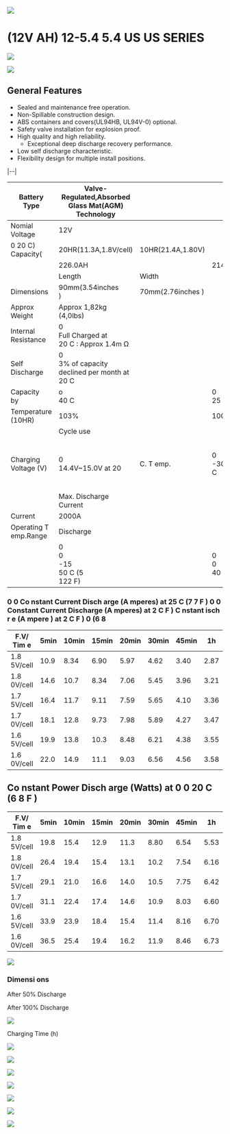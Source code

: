 ![](images/_page_0_Picture_0.jpeg)

# (12V AH) 12-5.4 5.4 US **US SERIES**

![](images/_page_0_Picture_2.jpeg)

![](images/_page_0_Picture_3.jpeg)

## **General Features**

- Sealed and maintenance free operation.
- Non-Spillable construction design.
- ABS containers and covers(UL94HB, UL94V-0) optional.
- Safety valve installation for explosion proof.
- High quality and high reliability.
	- Exceptional deep discharge recovery performance.
- Low self discharge characteristic.
- Flexibility design for multiple install positions.

|--|

| Battery Type          | Valve-Regulated,Absorbed<br>Glass Mat(AGM)<br>Technology |                   |                    |                                                         |                                    |                   |  |  |  |  |  |
|-----------------------|----------------------------------------------------------|-------------------|--------------------|---------------------------------------------------------|------------------------------------|-------------------|--|--|--|--|--|
| Nomial Voltage        | 12V                                                      |                   |                    |                                                         |                                    |                   |  |  |  |  |  |
| 0 20 C)<br>Capacity(  | 20HR(11.3A,1.8V/cell)                                    | 10HR(21.4A,1.80V) |                    | 5HR(36.0A,1.75V)                                        |                                    | 1HR(127.7A,1.60V) |  |  |  |  |  |
|                       | 226.0AH                                                  |                   | 214.0AH            | 180.0AH                                                 |                                    | 127.7AH           |  |  |  |  |  |
|                       | Length                                                   | Width             |                    | Height                                                  |                                    | Total Height      |  |  |  |  |  |
| Dimensions            | 90mm(3.54inches<br>)                                     | 70mm(2.76inches ) |                    | 101mm(3.98inches)                                       |                                    | 107mm(4.21inch)   |  |  |  |  |  |
| Approx Weight         | Approx 1,82kg (4,0lbs)                                   |                   |                    |                                                         |                                    |                   |  |  |  |  |  |
| Internal Resistance   | 0<br>Full Charged at<br>20 C : Approx 1.4m Ω             |                   |                    |                                                         |                                    |                   |  |  |  |  |  |
| Self Discharge        | 0<br>3% of capacity declined per month at<br>20 C        |                   |                    |                                                         |                                    |                   |  |  |  |  |  |
| Capacity<br>by        | o<br>40 C                                                |                   | 0<br>25 C          | 0<br>0 C                                                |                                    | 0<br>-15 C        |  |  |  |  |  |
| Temperature (10HR)    | 103%                                                     |                   | 100%               | 86%                                                     |                                    | 65%               |  |  |  |  |  |
|                       | Cycle use                                                |                   |                    | Float use                                               |                                    |                   |  |  |  |  |  |
| Charging Voltage (V)  | 0<br>14.4V~15.0V at 20                                   | C. T emp.         | 0<br>-30mV/<br>C   | 0<br>0<br>13.5V~13.8V at 20<br>C.Temp.<br>(-20mV/<br>C) |                                    |                   |  |  |  |  |  |
|                       | Max. Discharge Current                                   |                   |                    | Initial Charging Current                                |                                    |                   |  |  |  |  |  |
| Current               | 2000A                                                    |                   |                    | Less than 60.0A                                         |                                    |                   |  |  |  |  |  |
| Operating T emp.Range | Discharge                                                |                   |                    | Charging                                                | Storage                            |                   |  |  |  |  |  |
|                       | 0<br>0<br>-15<br>50 C (5<br>122 F)                       |                   | 0<br>0<br>40 C (32 | 0<br>104 F)                                             | 0<br>0<br>-15<br>40 C (5<br>104 F) |                   |  |  |  |  |  |

### **0 0 Co nstant Current Disch arge (A mperes) at 25 C (7 7 F ) 0 0 Constant Current Discharge (A mperes) at 2 C F ) C nstant isch r e (A mpere ) at 2 C F ) 0 (6 8**

| F.V/ Tim e  | 5min | 10min | 15min | 20min | 30min | 45min | 1h   | 2h   | 3h   | 4h   | 5h   | 6h    | 8h    | 10h   | 20h   |
|-------------|------|-------|-------|-------|-------|-------|------|------|------|------|------|-------|-------|-------|-------|
| 1.8 5V/cell | 10.9 | 8.34  | 6.90  | 5.97  | 4.62  | 3.40  | 2.87 | 1.71 | 1.34 | 1.09 | 0.89 | 0.779 | 0.628 | 0.525 | 0.288 |
| 1.8 0V/cell | 14.6 | 10.7  | 8.34  | 7.06  | 5.45  | 3.96  | 3.21 | 1.87 | 1.44 | 1.16 | 0.95 | 0.836 | 0.667 | 0.541 | 0.291 |
| 1.7 5V/cell | 16.4 | 11.7  | 9.11  | 7.59  | 5.65  | 4.10  | 3.36 | 1.94 | 1.47 | 1.19 | 0.98 | 0.858 | 0.678 | 0.556 | 0.294 |
| 1.7 0V/cell | 18.1 | 12.8  | 9.73  | 7.98  | 5.89  | 4.27  | 3.47 | 1.99 | 1.51 | 1.22 | 1.00 | 0.876 | 0.688 | 0.567 | 0.299 |
| 1.6 5V/cell | 19.9 | 13.8  | 10.3  | 8.48  | 6.21  | 4.38  | 3.55 | 2.02 | 1.57 | 1.26 | 1.03 | 0.896 | 0.698 | 0.579 | 0.303 |
| 1.6 0V/cell | 22.0 | 14.9  | 11.1  | 9.03  | 6.56  | 4.56  | 3.58 | 2.10 | 1.62 | 1.30 | 1.07 | 0.915 | 0.705 | 0.585 | 0.305 |

## **Co nstant Power Disch arge (Watts) at 0 0 20 C (6 8 F )**

| F.V/ Tim e  | 5min | 10min | 15min | 20min | 30min | 45min | 1h   | 2h   | 3h   | 4h   | 5h   | 6h   | 8h   | 10h  | 20h   |
|-------------|------|-------|-------|-------|-------|-------|------|------|------|------|------|------|------|------|-------|
| 1.8 5V/cell | 19.8 | 15.4  | 12.9  | 11.3  | 8.80  | 6.54  | 5.53 | 3.33 | 2.61 | 2.13 | 1.74 | 1.53 | 1.24 | 1.04 | 0.571 |
| 1.8 0V/cell | 26.4 | 19.4  | 15.4  | 13.1  | 10.2  | 7.54  | 6.16 | 3.61 | 2.80 | 2.26 | 1.86 | 1.64 | 1.31 | 1.07 | 0.576 |
| 1.7 5V/cell | 29.1 | 21.0  | 16.6  | 14.0  | 10.5  | 7.75  | 6.42 | 3.73 | 2.84 | 2.31 | 1.90 | 1.68 | 1.33 | 1.10 | 0.581 |
| 1.7 0V/cell | 31.1 | 22.4  | 17.4  | 14.6  | 10.9  | 8.03  | 6.60 | 3.81 | 2.91 | 2.36 | 1.95 | 1.71 | 1.35 | 1.12 | 0.591 |
| 1.6 5V/cell | 33.9 | 23.9  | 18.4  | 15.4  | 11.4  | 8.16  | 6.70 | 3.84 | 3.02 | 2.43 | 2.00 | 1.74 | 1.37 | 1.14 | 0.598 |
| 1.6 0V/cell | 36.5 | 25.4  | 19.4  | 16.2  | 11.9  | 8.46  | 6.73 | 3.99 | 3.10 | 2.50 | 2.05 | 1.77 | 1.38 | 1.15 | 0.600 |

![](images/_page_0_Picture_19.jpeg)

### Dimensi ons

After 50% Discharge

After 100% Discharge

![](images/_page_1_Figure_1.jpeg)

Charging Time (h)

![](images/_page_1_Figure_2.jpeg)

![](images/_page_1_Figure_3.jpeg)

![](images/_page_1_Figure_4.jpeg)

![](images/_page_1_Picture_5.jpeg)

![](images/_page_1_Figure_6.jpeg)

![](images/_page_1_Figure_7.jpeg)

![](images/_page_1_Figure_8.jpeg)